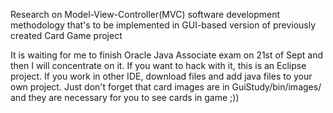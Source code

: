 Research on Model-View-Controller(MVC) software development methodology that's to be implemented in GUI-based version of previously created Card Game project

It is waiting for me to finish Oracle Java Associate exam on 21st of Sept and then I will concentrate on it.
If you want to hack with it, this is an Eclipse project. If you work in other IDE, download files and add java files to your own project. Just don't forget that card images are in GuiStudy/bin/images/ and they are necessary for you to see cards in game ;))
